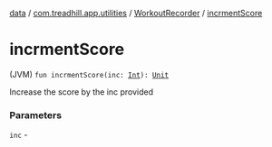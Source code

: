 [data](../../index.md) / [com.treadhill.app.utilities](../index.md) / [WorkoutRecorder](index.md) / [incrmentScore](./incrment-score.md)

# incrmentScore

(JVM) `fun incrmentScore(inc: `[`Int`](https://kotlinlang.org/api/latest/jvm/stdlib/kotlin/-int/index.html)`): `[`Unit`](https://kotlinlang.org/api/latest/jvm/stdlib/kotlin/-unit/index.html)

Increase the score by the inc provided

### Parameters

`inc` - 